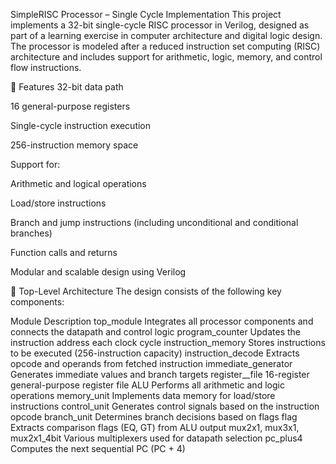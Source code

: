 SimpleRISC Processor – Single Cycle Implementation
This project implements a 32-bit single-cycle RISC processor in Verilog, designed as part of a learning exercise in computer architecture and digital logic design. The processor is modeled after a reduced instruction set computing (RISC) architecture and includes support for arithmetic, logic, memory, and control flow instructions.

🚀 Features
32-bit data path

16 general-purpose registers

Single-cycle instruction execution

256-instruction memory space

Support for:

Arithmetic and logical operations

Load/store instructions

Branch and jump instructions (including unconditional and conditional branches)

Function calls and returns

Modular and scalable design using Verilog

🧩 Top-Level Architecture
The design consists of the following key components:

Module	Description
top_module	Integrates all processor components and connects the datapath and control logic
program_counter	Updates the instruction address each clock cycle
instruction_memory	Stores instructions to be executed (256-instruction capacity)
instruction_decode	Extracts opcode and operands from fetched instruction
immediate_generator	Generates immediate values and branch targets
register__file	16-register general-purpose register file
ALU	Performs all arithmetic and logic operations
memory_unit	Implements data memory for load/store instructions
control_unit	Generates control signals based on the instruction opcode
branch_unit	Determines branch decisions based on flags
flag	Extracts comparison flags (EQ, GT) from ALU output
mux2x1, mux3x1, mux2x1_4bit	Various multiplexers used for datapath selection
pc_plus4	Computes the next sequential PC (PC + 4)
